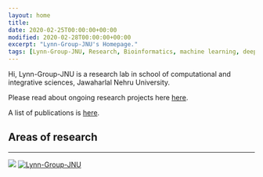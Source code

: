 ```yaml
---
layout: home
title: 
date: 2020-02-25T00:00:00+00:00
modified: 2020-02-28T00:00:00+00:00
excerpt: "Lynn-Group-JNU's Homepage."
tags: [Lynn-Group-JNU, Research, Bioinformatics, machine learning, deep learning, home]
---
```

 

Hi, Lynn-Group-JNU is a research lab in school of computational and integrative sciences, Jawaharlal Nehru University.






Please read about ongoing research projects here [here](https://Lynn-Group-JNU.github.io/research/).

A list of publications is [here](https://Lynn-Group-JNU.github.io/publications/).



## Areas of research









--------------------------------------------------------------------------------------------------------------------------------------
[<img src="https://img.shields.io/badge/LinkedIn-blue?style=flat&logo=linkedin&labelColor=black"/>](https://www.linkedin.com/in//)
[<img src="https://img.shields.io/badge/GitHub-black?style=flat&logo=github" alt="Lynn-Group-JNU"/>](https://github.com/Lynn-Group-JNU)





